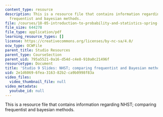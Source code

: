 ```yaml
---
content_type: resource
description: This is a resource file that contains information regarding NHST; comparing
  frequentist and bayesian methods.
file: /courses/18-05-introduction-to-probability-and-statistics-spring-2014/2e1d60696fea316382b2ca9b0998f83a_MIT18_05S14_studio9_slides.pdf
file_size: 644278
file_type: application/pdf
learning_resource_types: []
license: https://creativecommons.org/licenses/by-nc-sa/4.0/
ocw_type: OCWFile
parent_title: Studio Resources
parent_type: CourseSection
parent_uid: 795a5521-0a16-d54d-c4e8-910a0c21496f
resourcetype: Document
title: 'Studio 9 Slides: NHST; comparing frequentist and Bayesian methods'
uid: 2e1d6069-6fea-3163-82b2-ca9b0998f83a
video_files:
  video_thumbnail_file: null
video_metadata:
  youtube_id: null
---
```

This is a resource file that contains information regarding NHST; comparing frequentist and bayesian methods.